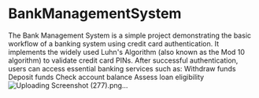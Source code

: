 # BankManagementSystem
The Bank Management System is a simple project demonstrating the basic workflow of a banking system using credit card authentication. It implements the widely used Luhn's Algorithm (also known as the Mod 10 algorithm) to validate credit card PINs. After successful authentication, users can access essential banking services such as:
Withdraw funds
Deposit funds
Check account balance
Assess loan eligibility
![Uploading Screenshot (277).png…]()
